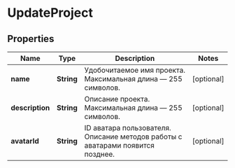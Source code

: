 

# UpdateProject


## Properties

| Name | Type | Description | Notes |
|------------ | ------------- | ------------- | -------------|
|**name** | **String** | Удобочитаемое имя проекта. Максимальная длина — 255 символов. |  [optional] |
|**description** | **String** | Описание проекта. Максимальная длина — 255 символов. |  [optional] |
|**avatarId** | **String** | ID аватара пользователя. Описание методов работы с аватарами появится позднее. |  [optional] |



